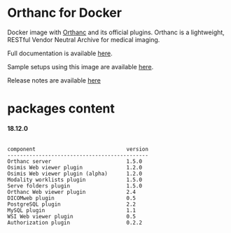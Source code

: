 # Orthanc for Docker
Docker image with [Orthanc](http://www.orthanc-server.com/) and its official plugins. Orthanc is a lightweight, RESTful Vendor Neutral Archive for medical imaging.

Full documentation is available [here](https://osimis.atlassian.net/wiki/spaces/OKB/pages/26738689/How+to+use+osimis+orthanc+Docker+images).

Sample setups using this image are available [here](https://bitbucket.org/osimis/orthanc-setup-samples/).

Release notes are available [here](https://bitbucket.org/osimis/orthanc-builder/src/master/release-notes-docker-images.txt)


# packages content

#### 18.12.0
```

component                             version
---------------------------------------------
Orthanc server                        1.5.0
Osimis Web viewer plugin              1.2.0
Osimis Web viewer plugin (alpha)      1.2.0
Modality worklists plugin             1.5.0
Serve folders plugin                  1.5.0
Orthanc Web viewer plugin             2.4
DICOMweb plugin                       0.5
PostgreSQL plugin                     2.2
MySQL plugin                          1.1
WSI Web viewer plugin                 0.5
Authorization plugin                  0.2.2
```
